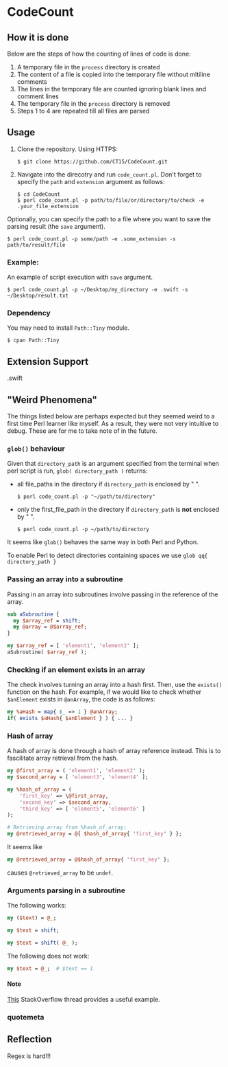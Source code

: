 # CodeCount

## How it is done

Below are the steps of how the counting of lines of code is done:
  1. A temporary file in the `process` directory is created
  2. The content of a file is copied into the temporary file without mltiline comments
  3. The lines in the temporary file are counted ignoring blank lines and comment lines
  4. The temporary file in the `process` directory is removed
  5. Steps 1 to 4 are repeated till all files are parsed

## Usage

1. Clone the repository. Using HTTPS:
    ```shell
    $ git clone https://github.com/CT15/CodeCount.git
    ```
2. Navigate into the direcotry and run `code_count.pl`.
   Don't forget to specify the `path` and `extension` argument as follows:
    ```shell
    $ cd CodeCount
    $ perl code_count.pl -p path/to/file/or/directory/to/check -e .your_file_extension
    ```
    
Optionally, you can specify the path to a file where you want to save the parsing result (the `save` argument).
```shell
$ perl code_count.pl -p some/path -e .some_extension -s path/to/result/file
```

### Example:

An example of script execution with `save` argument.
```shell
$ perl code_count.pl -p ~/Desktop/my_directory -e .swift -s ~/Desktop/result.txt
```

### Dependency

You may need to install `Path::Tiny` module.
```shell
$ cpan Path::Tiny
```
## Extension Support

.swift

## "Weird Phenomena"

The things listed below are perhaps expected but they seemed weird to a first time Perl learner like myself.
As a result, they were not very intuitive to debug. These are for me to take note of in the future.

### `glob()` behaviour

Given that `directory_path` is an argument specified from the terminal when perl script is run, 
`glob( directory_path )` returns:
* all file_paths in the directory if `directory_path` is enclosed by " ".
  ```shell
  $ perl code_count.pl -p "~/path/to/directory"
  ```
* only the first_file_path in the directory if `directory_path` is **not** enclosed by " ".
  ```shell
  $ perl code_count.pl -p ~/path/to/directory
  ```

It seems like `glob()` behaves the same way in both Perl and Python. 

To enable Perl to detect directories containing spaces we use `glob qq{ directory_path }`

### Passing an array into a subroutine

Passing in an array into subroutines involve passing in the reference of the array.
``` perl
sub aSubroutine {
  my $array_ref = shift;
  my @array = @$array_ref;
}

my $array_ref = [ 'element1', 'element2' ];
aSubroutine( $array_ref );
```

### Checking if an element exists in an array

The check involves turning an array into a hash first. Then, use the `exists()` function on the hash.
For example, if we would like to check whether `$anElement` exists in `@anArray`, the code is as follows:
```perl
my %aHash = map{ $_ => 1 } @anArray;
if( exists $aHash{ $anElement } ) { ... }
```

### Hash of array

A hash of array is done through a hash of array reference instead. This is to fascilitate array retrieval from the hash.
```perl
my @first_array = ( 'element1', 'element2' );
my $second_array = [ 'element3', 'element4' ];

my %hash_of_array = (
    'first_key' => \@first_array,
    'second_key' => $second_array,
    'third_key' => [ 'element5', 'element6' ]
);

# Retrieving array from %hash_of_array;
my @retrieved_array = @{ $hash_of_array{ 'first_key' } };
```

It seems like
```perl
my @retrieved_array = @$hash_of_array{ 'first_key' };
```
causes `@retrieved_array` to be `undef`.

### Arguments parsing in a subroutine

The following works:
```perl 
my ($text) = @_; 
```
``` perl
my $text = shift;
```
```perl
my $text = shift( @_ );
```

The following does not work:
```perl
my $text = @_;  # $text == 1
```

#### Note

[This](https://stackoverflow.com/questions/10031455/using-my-with-parentheses-and-only-one-variable) StackOverflow thread provides a useful example.

### quotemeta

## Reflection

Regex is hard!!!


